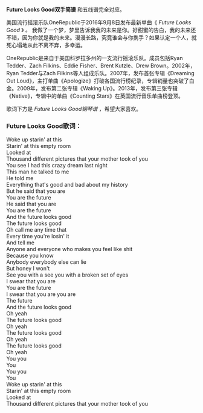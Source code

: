 

**Future Looks Good双手简谱** 和五线谱完全对应。

美国流行摇滚乐队OneRepublic于2016年9月8日发布最新单曲《 _Future Looks Good_ 》 _。_
我做了一个梦，梦里告诉我我的未来是你。好甜蜜的告白，我的未来还不错，因为你就是我的未来。漫漫长路，究竟谁会与你携手？如果认定一个人，就死心塌地从此不离不弃，多幸运。

OneRepublic是来自于美国科罗拉多州的一支流行摇滚乐队。成员包括Ryan Tedder、Zach Filkins、Eddie
Fisher、Brent Kutzle、Drew Brown。2002年，Ryan Tedder与Zach
Filkins等人组成乐队。2007年，发布首张专辑《Dreaming Out
Loud》，主打单曲《Apologize》打破各国流行榜纪录，专辑销量也突破了白金。2009年，发布第二张专辑《Waking
Up》。2013年，发布第三张专辑《Native》，专辑中的单曲《Counting Stars》在英国流行音乐单曲榜登顶。

歌词下方是 _Future Looks Good钢琴谱_ ，希望大家喜欢。

### Future Looks Good歌词：

Woke up starin' at this  
Starin' at this empty room  
Looked at  
Thousand different pictures that your mother took of you  
You see I had this crazy dream last night  
This man he talked to me  
He told me  
Everything that's good and bad about my history  
But he said that you are  
You are the future  
He said that you are  
You are the future  
And the future looks good  
The future looks good  
Oh call me any time that  
Every time you're losin' it  
And tell me  
Anyone and everyone who makes you feel like shit  
Because you know  
Anybody everybody else can lie  
But honey I won't  
See you with a see you with a broken set of eyes  
I swear that you are  
You are the future  
I swear that you are you are  
The future  
And the future looks good  
Oh yeah  
The future looks good  
Oh yeah  
The future looks good  
Oh yeah  
The future looks good  
Oh yeah  
You you  
You  
You you  
You  
Woke up starin' at this  
Starin' at this empty room  
Looked at  
Thousand different pictures that your mother took of you

